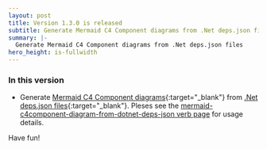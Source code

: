 ```yaml
---
layout: post
title: Version 1.3.0 is released
subtitle: Generate Mermaid C4 Component diagrams from .Net deps.json files
summary: |-
  Generate Mermaid C4 Component diagrams from .Net deps.json files
hero_height: is-fullwidth
---
```


### In this version

- Generate [Mermaid C4 Component diagrams](https://mermaid.js.org/syntax/c4c.html#c4-component-diagram-c4component){:target="\_blank"} from [.Net deps.json files](https://github.com/dotnet/cli/blob/master/Documentation/specs/runtime-configuration-file.md#appnamedepsjson){:target="\_blank"}. Pleses see the [mermaid-c4component-diagram-from-dotnet-deps-json verb page](/verbs/mermaid-c4component-diagram-from-dotnet-deps-json/) for usage details.

Have fun!
